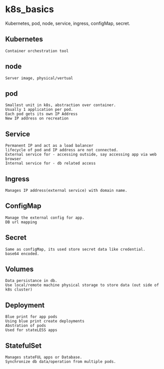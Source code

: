 # k8s_basics
Kubernetes, pod, node, service, ingress, configMap, secret.

## Kubernetes 
    Container orchestration tool

## node
    Server image, physical/vertual  

## pod 
    Smallest unit in k8s, abstraction over container. 
    Usually 1 application per pod.
    Each pod gets its own IP Address
    New IP address on recreation

## Service
    Permanent IP and act as a load balancer
    lifecycle of pod and IP address are not connected.
    External service for - accessing outside, say accessing app via web browser
    Internal service for - db related access


## Ingress
    Manages IP address(external service) with domain name.

## ConfigMap 
    Manage the external config for app.
    DB url mapping

## Secret      
    Same as configMap, its used store secret data like credential.
    base64 encoded.


## Volumes      
    Data persistance in db.
    Use local/remote machine physical storage to store data (out side of k8s cluster)
    
## Deployment
    Blue print for app pods
    Using blue print create deployments
    Abstration of pods
    Used for stateLESS apps

## StatefulSet
    Manages stateFUL apps or Database.
    Synchronize db data/operation from multiple pods.
    

    



